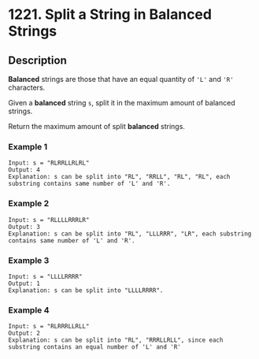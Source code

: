 # 1221. Split a String in Balanced Strings

## Description
**Balanced** strings are those that have an equal quantity of `'L'` and `'R'` characters.

Given a **balanced** string `s`, split it in the maximum amount of balanced strings.

Return the maximum amount of split **balanced** strings.

### Example 1

```
Input: s = "RLRRLLRLRL"
Output: 4
Explanation: s can be split into "RL", "RRLL", "RL", "RL", each substring contains same number of 'L' and 'R'.
```
### Example 2
```
Input: s = "RLLLLRRRLR"
Output: 3
Explanation: s can be split into "RL", "LLLRRR", "LR", each substring contains same number of 'L' and 'R'.
```
### Example 3
```
Input: s = "LLLLRRRR"
Output: 1
Explanation: s can be split into "LLLLRRRR".
```

### Example 4
```
Input: s = "RLRRRLLRLL"
Output: 2
Explanation: s can be split into "RL", "RRRLLRLL", since each substring contains an equal number of 'L' and 'R'
```